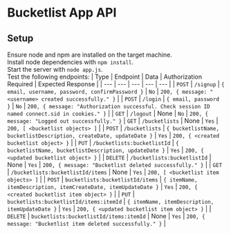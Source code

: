 # Bucketlist App API

## Setup
Ensure node and npm are installed on the target machine. \
Install node dependencies with `npm install`. \
Start the server with `node app.js`. \
Test the following endpoints:
| Type | Endpoint | Data | Authorization Required | Expected Response |
| --- | --- | --- | --- | --- | 
| `POST` | `/signup` | `{ email, username, password, confirmPassword }` | `No` | `200, { message: "<username> created successfully." }` |
| `POST` | `/login` | `{ email, password }` | `No` | `200, { message: "Authorization successful. Check session ID named connect.sid in cookies." }` |
| `GET` | `/logout` | None | `No` | `200, { message: "Logged out successfully." }`
| `GET` | `/bucketlists` | None | `Yes` | `200, [ <bucketlist objects> ]` |
| `POST` | `/bucketlists` | `{ bucketlistName, bucketlistDescription, createDate, updateDate }` | `Yes` | `200, { <created bucketlist object> }` |
| `PUT` | `/bucketlists:bucketlistId` | `{ bucketlistName, bucketlistDescription, updateDate }` | `Yes` | `200, { <updated bucketlist object> }` |
| `DELETE` | `/bucketlists:bucketlistId` | None | `Yes` | `200, { message: "Bucketlist deleted successfully." }` |
| `GET` | `/bucketlists:bucketlistId/items` | None | `Yes` | `200, [ <bucketlist item objects> ]` |
| `POST` | `bucketlists:bucketlistId/items` | `{ itemName, itemDescription, itemCreateDate, itemUpdateDate }` | `Yes` | `200, { <created bucketlist item object> }` |
| `PUT` | `bucketlists:bucketlistId/items:itemId` | `{ itemName, itemDescription, itemUpdateDate }` | `Yes` | `200, { <updated bucketlist item object> }` |
| `DELETE` | `bucketlists:bucketlistId/items:itemId` | None | `Yes` | `200, { message: "Bucketlist item deleted successfully." }` |